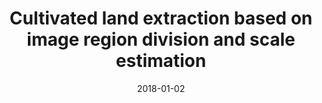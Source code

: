 ---
title: "Cultivated land extraction based on image region division and scale estimation"
authors: "Zhou W, Ming D P, Yan P F"
date: 2018-01-02
venue: "Journal of Geo-information Science"
volume: "20"
issue: "7"
pages: "1014-1025"
journal_type: "Chinese Core Journals"
citation: "Zhou W, Ming D P, Yan P F. Cultivated land extraction based on image region division and scale estimation[J]. Journal of Geo-information Science, 2018,20(7):1014-1025."
--- 